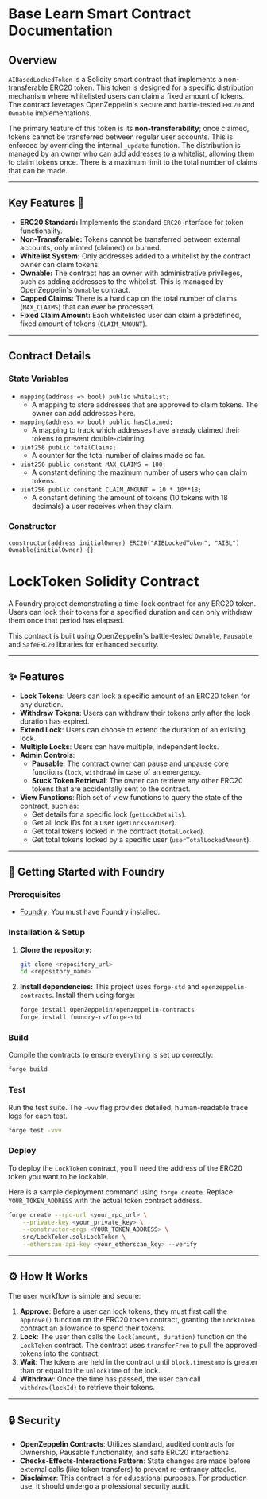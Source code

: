 # Base Learn Smart Contract Documentation

## Overview

`AIBasedLockedToken` is a Solidity smart contract that implements a non-transferable ERC20 token. This token is designed for a specific distribution mechanism where whitelisted users can claim a fixed amount of tokens. The contract leverages OpenZeppelin's secure and battle-tested `ERC20` and `Ownable` implementations.

The primary feature of this token is its **non-transferability**; once claimed, tokens cannot be transferred between regular user accounts. This is enforced by overriding the internal `_update` function. The distribution is managed by an owner who can add addresses to a whitelist, allowing them to claim tokens once. There is a maximum limit to the total number of claims that can be made.

-----

## Key Features 📝

  * **ERC20 Standard:** Implements the standard `ERC20` interface for token functionality.
  * **Non-Transferable:** Tokens cannot be transferred between external accounts, only minted (claimed) or burned.
  * **Whitelist System:** Only addresses added to a whitelist by the contract owner can claim tokens.
  * **Ownable:** The contract has an owner with administrative privileges, such as adding addresses to the whitelist. This is managed by OpenZeppelin's `Ownable` contract.
  * **Capped Claims:** There is a hard cap on the total number of claims (`MAX_CLAIMS`) that can ever be processed.
  * **Fixed Claim Amount:** Each whitelisted user can claim a predefined, fixed amount of tokens (`CLAIM_AMOUNT`).

-----

## Contract Details

### State Variables

  * `mapping(address => bool) public whitelist;`
      * A mapping to store addresses that are approved to claim tokens. The owner can add addresses here.
  * `mapping(address => bool) public hasClaimed;`
      * A mapping to track which addresses have already claimed their tokens to prevent double-claiming.
  * `uint256 public totalClaims;`
      * A counter for the total number of claims made so far.
  * `uint256 public constant MAX_CLAIMS = 100;`
      * A constant defining the maximum number of users who can claim tokens.
  * `uint256 public constant CLAIM_AMOUNT = 10 * 10**18;`
      * A constant defining the amount of tokens (10 tokens with 18 decimals) a user receives when they claim.

### Constructor

```solidity
constructor(address initialOwner) ERC20("AIBLockedToken", "AIBL") Ownable(initialOwner) {}
```

# LockToken Solidity Contract

A Foundry project demonstrating a time-lock contract for any ERC20 token. Users can lock their tokens for a specified duration and can only withdraw them once that period has elapsed.

This contract is built using OpenZeppelin's battle-tested `Ownable`, `Pausable`, and `SafeERC20` libraries for enhanced security.

---

## ✨ Features

- **Lock Tokens**: Users can lock a specific amount of an ERC20 token for any duration.
- **Withdraw Tokens**: Users can withdraw their tokens only after the lock duration has expired.
- **Extend Lock**: Users can choose to extend the duration of an existing lock.
- **Multiple Locks**: Users can have multiple, independent locks.
- **Admin Controls**:
    - **Pausable**: The contract owner can pause and unpause core functions (`lock`, `withdraw`) in case of an emergency.
    - **Stuck Token Retrieval**: The owner can retrieve any other ERC20 tokens that are accidentally sent to the contract.
- **View Functions**: Rich set of view functions to query the state of the contract, such as:
    - Get details for a specific lock (`getLockDetails`).
    - Get all lock IDs for a user (`getLocksForUser`).
    - Get total tokens locked in the contract (`totalLocked`).
    - Get total tokens locked by a specific user (`userTotalLockedAmount`).

---

## 🔧 Getting Started with Foundry

### Prerequisites

- [Foundry](https://getfoundry.sh/): You must have Foundry installed.

### Installation & Setup

1.  **Clone the repository:**
    ```bash
    git clone <repository_url>
    cd <repository_name>
    ```

2.  **Install dependencies:**
    This project uses `forge-std` and `openzeppelin-contracts`. Install them using forge:
    ```bash
    forge install OpenZeppelin/openzeppelin-contracts
    forge install foundry-rs/forge-std
    ```

### Build

Compile the contracts to ensure everything is set up correctly:
```bash
forge build
```

### Test

Run the test suite. The `-vvv` flag provides detailed, human-readable trace logs for each test.
```bash
forge test -vvv
```

### Deploy

To deploy the `LockToken` contract, you'll need the address of the ERC20 token you want to be lockable.

Here is a sample deployment command using `forge create`. Replace `YOUR_TOKEN_ADDRESS` with the actual token contract address.

```bash
forge create --rpc-url <your_rpc_url> \
    --private-key <your_private_key> \
    --constructor-args <YOUR_TOKEN_ADDRESS> \
    src/LockToken.sol:LockToken \
    --etherscan-api-key <your_etherscan_key> --verify
```

---

## ⚙️ How It Works

The user workflow is simple and secure:

1.  **Approve**: Before a user can lock tokens, they must first call the `approve()` function on the ERC20 token contract, granting the `LockToken` contract an allowance to spend their tokens.
2.  **Lock**: The user then calls the `lock(amount, duration)` function on the `LockToken` contract. The contract uses `transferFrom` to pull the approved tokens into the contract.
3.  **Wait**: The tokens are held in the contract until `block.timestamp` is greater than or equal to the `unlockTime` of the lock.
4.  **Withdraw**: Once the time has passed, the user can call `withdraw(lockId)` to retrieve their tokens.

---

## 🔒 Security

- **OpenZeppelin Contracts**: Utilizes standard, audited contracts for Ownership, Pausable functionality, and safe ERC20 interactions.
- **Checks-Effects-Interactions Pattern**: State changes are made before external calls (like token transfers) to prevent re-entrancy attacks.
- **Disclaimer**: This contract is for educational purposes. For production use, it should undergo a professional security audit.